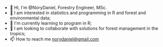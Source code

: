 - 👋 Hi, I'm @NoryDaniel, Forestry Engineer, MSc.
- 👀 I am interested in statistics and programming in R and forest and environmental data;
- 🌱 I'm currently learning to program in R;
- 💞️ I am looking to collaborate with solutions for forest management in the tropics;
- 📫 How to reach me norydaniel@gmail.com

<!---
NoryDaniel/NoryDaniel is a ✨ special ✨ repository because its `README.md` (this file) appears on your GitHub profile.
You can click the Preview link to take a look at your changes.
--->
